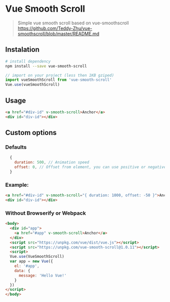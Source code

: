 # Vue Smooth Scroll

> Simple vue smooth scroll based on vue-smoothscroll https://github.com/Teddy-Zhu/vue-smoothscroll/blob/master/README.md


## Instalation
``` bash
# install dependency
npm install --save vue-smooth-scroll
``` 

``` javascript
// import on your project (less then 1KB gziped)
import vueSmoothScroll from 'vue-smooth-scroll'
Vue.use(vueSmoothScroll)
```

## Usage 
``` html
<a href="#div-id" v-smooth-scroll>Anchor</a> 
<div id="div-id"></div> 
```
## Custom options 
### Defaults
``` js
  {
    duration: 500, // Animation speed
    offset: 0, // Offset from element, you can use positive or negative values
  }
```
### Example:
``` html
<a href="#div-id" v-smooth-scroll="{ duration: 1000, offset: -50 }">Anchor</a> 
<div id="div-id"></div> 
```


### Without Browserify or Webpack
``` html
<body>
  <div id="app">
    <a href="#app" v-smooth-scroll>Anchor</a>
  </div>
  <script src="https://unpkg.com/vue/dist/vue.js"></script>
  <script src="https://unpkg.com/vue-smooth-scroll@1.0.11"></script>
  <script>
  Vue.use(VueSmoothScroll)
  var app = new Vue({
    el: '#app',
    data: {
      message: 'Hello Vue!'
    }
  })
</script>
</body>
```